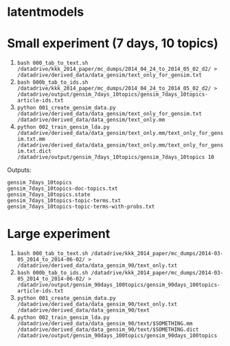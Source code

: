 latentmodels
============

# Small experiment (7 days, 10 topics)

1.  `bash 000_tab_to_text.sh /datadrive/kkk_2014_paper/mc_dumps/2014_04_24_to_2014_05_02_d2/ > /datadrive/derived_data/data_gensim/text_only_for_gensim.txt`
2.  `bash 000b_tab_to_ids.sh /datadrive/kkk_2014_paper/mc_dumps/2014_04_24_to_2014_05_02_d2/ > /datadrive/output/gensim_7days_10topics/gensim_7days_10topics-article-ids.txt`
3. `python 001_create_gensim_data.py /datadrive/derived_data/data_gensim/text_only_for_gensim.txt /datadrive/derived_data/data_gensim/text_only.mm`
4. `python 002_train_gensim_lda.py /datadrive/derived_data/data_gensim/text_only.mm/text_only_for_gensim.txt.mm /datadrive/derived_data/data_gensim/text_only.mm/text_only_for_gensim.txt.dict /datadrive/output/gensim_7days_10topics/gensim_7days_10topics 10`

Outputs:

`gensim_7days_10topics`  
`gensim_7days_10topics-doc-topics.txt`  
`gensim_7days_10topics.state`  
`gensim_7days_10topics-topic-terms.txt`  
`gensim_7days_10topics-topic-terms-with-probs.txt`


# Large experiment

1. `bash 000_tab_to_text.sh /datadrive/kkk_2014_paper/mc_dumps/2014-03-05_2014_to_2014-06-02/ > /datadrive/derived_data/data_gensim_90/text_only.txt`
2. `bash 000b_tab_to_ids.sh /datadrive/kkk_2014_paper/mc_dumps/2014-03-05_2014_to_2014-06-02/ > /datadrive/output/gensim_90days_100topics/gensim_90days_100topics-article-ids.txt`
3. `python 001_create_gensim_data.py /datadrive/derived_data/data_gensim_90/text_only.txt /datadrive/derived_data/data_gensim_90/text`
4. `python 002_train_gensim_lda.py /datadrive/derived_data/data_gensim_90/text/$SOMETHING.mm /datadrive/derived_data/data_gensim_90/text/$SOMETHING.dict /datadrive/output/gensim_90days_100topics/gensim_90days_100topics`